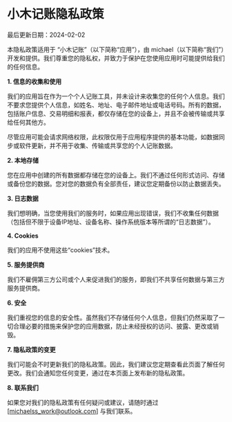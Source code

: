 # 小木记账隐私政策

最后更新日期：2024-02-02

本隐私政策适用于 “小木记账”（以下简称“应用”），由 michael（以下简称“我们”）开发和提供。我们尊重您的隐私权，并致力于保护在您使用应用时可能提供给我们的任何信息。

**1. 信息的收集和使用**

我们的应用旨在作为一个个人记账工具，并未设计来收集您的任何个人信息。我们不要求您提供个人信息，如姓名、地址、电子邮件地址或电话号码。所有的数据，包括账户信息、交易明细和报表，都仅存储在您的设备上，并且不会被传输或共享给任何其他方。

尽管应用可能会请求网络权限，此权限仅用于应用程序提供的基本功能，如数据同步或软件更新，并不用于收集、传输或共享您的个人记账数据。

**2. 本地存储**

您在应用中创建的所有数据都存储在您的设备上。我们不通过任何形式访问、存储或备份您的数据。您对您的数据负有全部责任，建议您定期备份以防止数据丢失。

**3. 日志数据**

我们想明确，当您使用我们的服务时，如果应用出现错误，我们不收集任何数据（包括但不限于设备IP地址、设备名称、操作系统版本等所谓的“日志数据”）。

**4. Cookies**

我们的应用不使用这些“cookies”技术。

**5. 服务提供商**

我们不雇佣第三方公司或个人来促进我们的服务，即我们不共享任何数据与第三方服务提供商。

**6. 安全**

我们重视您的信息的安全性。虽然我们不存储任何个人信息，但我们仍然采取了一切合理必要的措施来保护您的应用数据，防止未经授权的访问、披露、更改或销毁。

**7. 隐私政策的变更**

我们可能会不时更新我们的隐私政策。因此，我们建议您定期查看此页面了解任何更改。我们会通知您任何变更，通过在本页面上发布新的隐私政策。

**8. 联系我们**

如果您对我们的隐私政策有任何疑问或建议，请随时通过 [michaelss_work@outlook.com] 与我们联系。